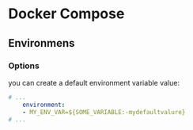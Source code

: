 # Docker Compose
## Environmens
### Options
you can create a default environment variable value:
```yaml
# ...
    environment:
    - MY_ENV_VAR=${SOME_VARIABLE:-mydefaultvalure}
# ...
```